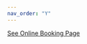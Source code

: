 ```yaml
---
nav_order: "Y"
---
```


<a id="TTE-e1e56fb4-50ac-483c-959f-f3c650c5b91a" href="https://10to8.com/book/qippgxfyrfaalsspuf/" target="_blank">See Online Booking Page</a> <script src="https://d3saea0ftg7bjt.cloudfront.net/embed/js/embed.min.js"></script> <script> window.TTE.init({ targetDivId: "TTE-e1e56fb4-50ac-483c-959f-f3c650c5b91a", uuid: "e1e56fb4-50ac-483c-959f-f3c650c5b91a", buttonColor: "rgba(192, 153, 17, 0.89)", buttonFontColor: "rgba(255, 255, 255, 1)", buttonHoverColor: "rgba(144, 114.75000000000001, 12.75000000000001, 0.89)", }); </script>
